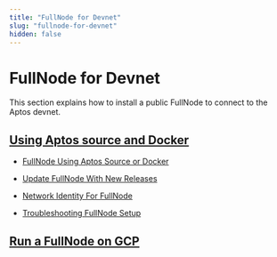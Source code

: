 ```yaml
---
title: "FullNode for Devnet"
slug: "fullnode-for-devnet"
hidden: false
---
```


# FullNode for Devnet

This section explains how to install a public FullNode to connect to the Aptos devnet.

## [Using Aptos source and Docker](fullnode-source-code-or-docker.md)

- [FullNode Using Aptos Source or Docker](fullnode-source-code-or-docker.md)

- [Update FullNode With New Releases](update-fullnode-with-new-releases.md)

- [Network Identity For FullNode](network-identity-fullnode.md)

- [Troubleshooting FullNode Setup](troubleshooting-fullnode.md)

## [Run a FullNode on GCP](run-a-fullnode-on-gcp.md)


